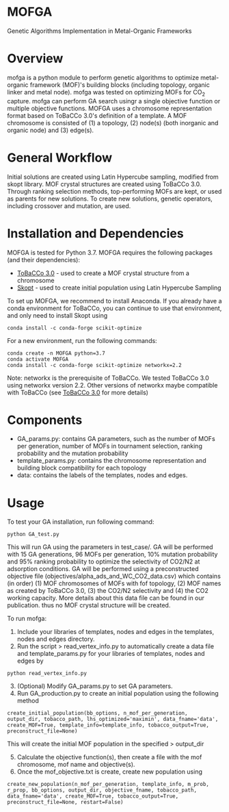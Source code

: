 # MOFGA

Genetic Algorithms Implementation in Metal-Organic Frameworks

# Overview
mofga is a python module to perform genetic algorithms to optimize metal-organic framework (MOF)'s building blocks (including topology, organic linker and metal node). mofga was tested on optimizing MOFs for CO<sub>2</sub> capture. mofga can perform GA search usingr a single objective function or multiple objective functions. MOFGA uses a chromosome representation format based on ToBaCCo 3.0's definition of a template. A MOF chromosome is consisted of (1) a topology, (2) node(s) (both inorganic and organic node) and (3) edge(s). 

# General Workflow
Initial solutions are created using Latin Hypercube sampling, modified from skopt library. MOF crystal structures are created using ToBaCCo 3.0. Through ranking selection methods, top-performing MOFs are kept, or used as parents for new solutions. To create new solutions, genetic operators, including crossover and mutation, are used. 

# Installation and Dependencies

MOFGA is tested for Python 3.7. MOFGA requires the following packages (and their dependencies):
- [ToBaCCo 3.0](https://github.com/tobacco-mofs/tobacco_3.0) - used to create a MOF crystal structure from a chromosome
- [Skopt](https://scikit-optimize.github.io/stable/install.html) - used to create initial population using Latin Hypercube Sampling

To set up MOFGA, we recommend to install Anaconda. If you already have a conda environment for ToBaCCo, you can continue to use that environment, and only need to install Skopt using
```
conda install -c conda-forge scikit-optimize
```

For a new environment, run the following commands:
```
conda create -n MOFGA python=3.7
conda activate MOFGA
conda install -c conda-forge scikit-optimize networkx=2.2
```
Note: networkx is the prerequisite of ToBaCCo. We tested ToBaCCo 3.0 using networkx version 2.2. Other versions of networkx maybe compatible with ToBaCCo (see [ToBaCCo 3.0](https://github.com/tobacco-mofs/tobacco_3.0) for more details)

# Components
- GA_params.py: contains GA parameters, such as the number of MOFs per generation, number of MOFs in tournament selection, ranking probability and the mutation probability
- template_params.py: contains the chromosome representation and building block compatibility for each topology
- data: contains the labels of the templates, nodes and edges.

# Usage
To test your GA installation, run following command:
```
python GA_test.py
```
This will run GA using the parameters in test_case/. GA will be performed with 15 GA generations, 96 MOFs per generation, 10% mutation probability and 95% ranking probability to optimize the selectivity of CO2/N2 at adsorption conditions. GA will be performed using a preconstructed objective file (objectives/alpha_ads_and_WC_CO2_data.csv) which contains (in order) (1) MOF chromosomes of MOFs with fof topology, (2) MOF names as created by ToBaCCo 3.0, (3) the CO2/N2 selectivity and (4) the CO2 working capacity. More details about this data file can be found in our publication. thus no MOF crystal structure will be created.

To run mofga:
1. Include your libraries of templates, nodes and edges in the templates, nodes and edges directory.
2. Run the script > read_vertex_info.py to automatically create a data file and template_params.py for your libraries of templates, nodes and edges by
```
python read_vertex_info.py
```
3. (Optional) Modify GA_params.py to set GA parameters.
4. Run GA_production.py to create an initial population using the following method
```
create_initial_population(bb_options, n_mof_per_generation, output_dir, tobacco_path, lhs_optimized='maximin', data_fname='data', create_MOF=True, template_info=template_info, tobacco_output=True, preconstruct_file=None)
```
This will create the initial MOF population in the specified > output_dir

5. Calculate the objective function(s), then create a file with the mof chromosome, mof name and objective(s).
6. Once the mof_objective.txt is create, create new population using
```
create_new_population(n_mof_per_generation, template_info, m_prob, r_prop, bb_options, output_dir, objective_fname, tobacco_path, data_fname='data', create_MOF=True, tobacco_output=True, preconstruct_file=None, restart=False)
```


